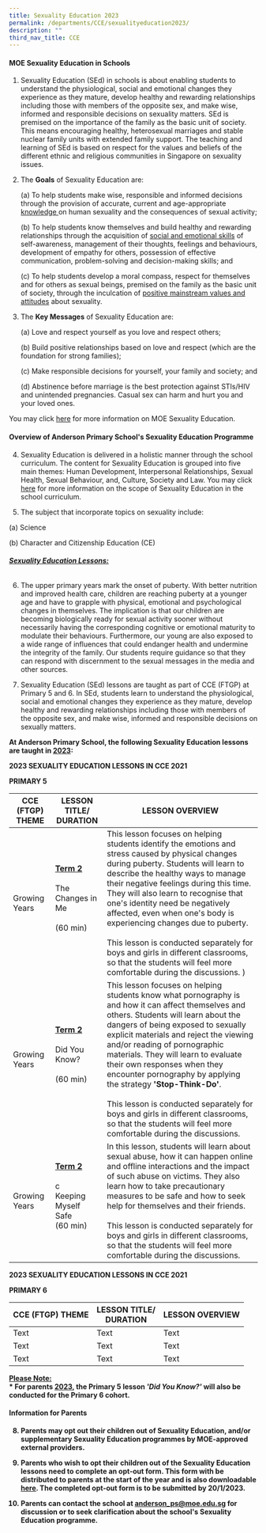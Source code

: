 ```yaml
---
title: Sexuality Education 2023
permalink: /departments/CCE/sexualityeducation2023/
description: ""
third_nav_title: CCE
---
```

#### MOE Sexuality Education in Schools

1. Sexuality Education (SEd) in schools is about enabling students to understand the physiological, social and emotional changes they experience as they mature, develop healthy and rewarding relationships including those with members of the opposite sex, and make wise, informed and responsible decisions on sexuality matters. SEd is premised on the importance of the family as the basic unit of society. This means encouraging healthy, heterosexual marriages and stable nuclear family units with extended family support. The teaching and learning of SEd is based on respect for the values and beliefs of the different ethnic and religious communities in Singapore on sexuality issues.



2.  The **Goals** of Sexuality Education are:

	(a) To help students make wise, responsible and informed decisions through the provision of accurate, current and age-appropriate <u>knowledge </u> on human sexuality and the consequences of sexual activity; 
	
	(b) To help students know themselves and build healthy and rewarding relationships through the acquisition of <u>social and emotional skills</u> of self-awareness, management of their thoughts, feelings and behaviours, development of empathy for others, possession of effective communication, problem-solving and decision-making skills; and
	
	(c) To help students develop a moral compass, respect for themselves and for others as sexual beings, premised on the family as the basic unit of society, through the inculcation of <u>positive mainstream values and attitudes</u> about sexuality.
	

3. The **Key Messages** of Sexuality Education are:

	(a) Love and respect yourself as you love and respect others;
	
	(b) Build positive relationships based on love and respect (which are the foundation for strong families);
	
	(c) Make responsible decisions for yourself, your family and society; and
	
	(d) Abstinence before marriage is the best protection against STIs/HIV and unintended pregnancies. Casual sex can harm and hurt you and your loved ones. 

You may click [here](https://go.gov.sg/moe-sexuality-education) for more information on MOE Sexuality Education.

#### Overview of Anderson Primary School's Sexuality Education Programme

4. Sexuality Education is delivered in a holistic manner through the school curriculum. The content for Sexuality Education is grouped into five main themes: Human Development, Interpersonal Relationships, Sexual Health, Sexual Behaviour, and, Culture, Society and Law. You may click [here](https://go.gov.sg/moe-sexuality-education-scope) for more information on the scope of Sexuality Education in the school curriculum.


5. The subject that incorporate topics on sexuality include:

 (a) Science
 
 (b) Character and Citizenship Education (CE)
 
<h6><strong><u>Sexuality Education Lessons: </u></strong></h6>


6. The upper primary years mark the onset of puberty. With better nutrition and improved health care, children are reaching puberty at a younger age and have to grapple with physical, emotional and psychological changes in themselves. The implication is that our children are becoming biologically ready for sexual activity sooner without necessarily having the corresponding cognitive or emotional maturity to modulate their behaviours. Furthermore, our young are also exposed to a wide range of influences that could endanger health and undermine the integrity of the family. Our students require guidance so that they can respond with discernment to the sexual messages in the media and other sources.


7. Sexuality Education (SEd) lessons are taught as part of CCE (FTGP) at Primary 5 and 6. In SEd, students learn to understand the physiological, social and emotional changes they experience as they mature, develop healthy and rewarding relationships including those with members of the opposite sex, and make wise, informed and responsible decisions on sexually matters.

**At Anderson Primary School, the following Sexuality Education lessons are taught in <u>2023</u>:**

**2023 SEXUALITY EDUCATION LESSONS IN CCE 2021**

**PRIMARY 5**



| **CCE (FTGP) THEME** | **LESSON TITLE/** <br>**DURATION** |  **LESSON OVERVIEW** | 
| -------- | -------- | -------- |
| Growing Years    | **<u>Term 2</u>** <br><br>The Changes in Me <br><br> (60 min)<br><br>   | This lesson focuses on helping students identify the emotions and stress caused by physical changes during puberty. Students will learn to describe the healthy ways to manage their negative feelings during this time. They will also learn to recognise that one's identity need be negatively affected, even when one's body is experiencing changes due to puberty. <br><br>This lesson is conducted separately for boys and girls in different classrooms, so that the students will feel more comfortable during the discussions. ) |     |
| Growing Years     | **<u>Term 2</u>** <br><br>Did You Know? <br><br> (60 min)<br><br>     | This lesson focuses on helping students know what pornography is and how it can affect themselves and others. Students will learn about the dangers of being exposed to sexually explicit materials and reject the viewing and/or reading of pornographic materials. They will learn to evaluate their own responses when they encounter pornography by applying the strategy **'Stop-Think-Do'**.  <br><br> This lesson is conducted separately for boys and girls in different classrooms, so that the students will feel more comfortable during the discussions.     |
| Growing Years     | **<u>Term 2</u>** <br><br>c<br>Keeping Myself Safe <br> (60 min)<br><br>     | In this lesson, students will learn about sexual abuse, how it can happen online and offline interactions and the impact of such abuse on victims. They also learn how to take precautionary measures to be safe and how to seek help for themselves and their friends.<br><br> This lesson is conducted separately for boys and girls in different classrooms, so that the students will feel more comfortable during the discussions.     |


**2023 SEXUALITY EDUCATION LESSONS IN CCE 2021**

**PRIMARY 6**

| **CCE (FTGP) THEME** | **LESSON TITLE/** <br>**DURATION** |  **LESSON OVERVIEW** | 
| -------- | -------- | -------- |
| Text     | Text     | Text     |
| Text     | Text     | Text     |
| Text     | Text     | Text     |


**<u>Please Note:</u>**<br>
<b>* For parents <u>2023</u>, the Primary 5 lesson *'Did You Know?'* will also be conducted for the Primary 6 cohort. 

#### Information for Parents

8.   Parents may opt out their children out of Sexuality Education, and/or supplementary Sexuality Education programmes by MOE-approved external providers.


9. Parents who wish to opt their children out of the Sexuality Education lessons need to complete an opt-out form. This form with be distributed to parents at the start of the year and is also downloadable <u> [here](https://go.gov.sg/optoutsexed)</u>. The completed opt-out form is to be submitted by 20/1/2023.


10. Parents can contact the school at anderson_ps@moe.edu.sg for discussion or to seek clarification about the school's Sexuality Education programme.